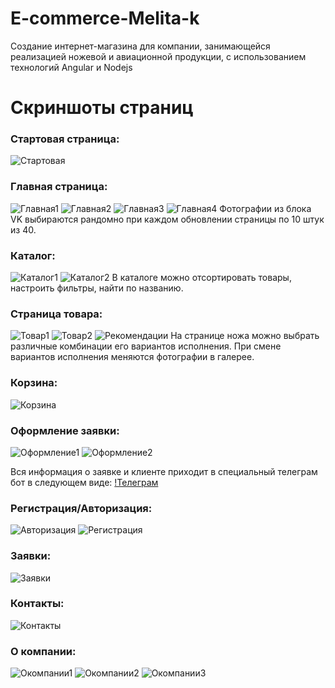 # E-commerce-Melita-k
Создание интернет-магазина для компании, занимающейся реализацией ножевой и авиационной продукции, с использованием технологий Angular и Nodejs

# Скриншоты страниц
### Стартовая страница:
![Стартовая](https://github.com/greentess/E-commerce-Melita-k/blob/main/%D0%A1%D1%82%D0%B0%D1%80%D1%82%D0%BE%D0%B2%D0%B0%D1%8F%20%D1%81%D1%82%D1%80%D0%B0%D0%BD%D0%B8%D1%86%D0%B0.jpg?raw=true)

### Главная страница:
![Главная1](https://github.com/greentess/E-commerce-Melita-k/blob/main/%D0%93%D0%BB%D0%B0%D0%B2%D0%BD%D0%B0%D1%8F1.jpg?raw=true)
![Главная2](https://github.com/greentess/E-commerce-Melita-k/blob/main/%D0%93%D0%BB%D0%B0%D0%B2%D0%BD%D0%B0%D1%8F2.jpg?raw=true)
![Главная3](https://github.com/greentess/E-commerce-Melita-k/blob/main/%D0%93%D0%BB%D0%B0%D0%B2%D0%BD%D0%B0%D1%8F3.jpg?raw=true)
![Главная4](https://github.com/greentess/E-commerce-Melita-k/blob/main/%D0%93%D0%BB%D0%B0%D0%B2%D0%BD%D0%B0%D1%8F4.jpg?raw=true)
Фотографии из блока VK выбираются рандомно при каждом обновлении страницы по 10 штук из 40.

### Каталог:
![Каталог1](https://github.com/greentess/E-commerce-Melita-k/blob/main/%D0%9A%D0%B0%D1%82%D0%B0%D0%BB%D0%BE%D0%B3.jpg?raw=true)
![Каталог2](https://github.com/greentess/E-commerce-Melita-k/blob/main/%D0%9A%D0%B0%D1%82%D0%B0%D0%BB%D0%BE%D0%B3%20c%20%D1%84%D0%B8%D0%BB%D1%8C%D1%82%D1%80%D0%B0%D0%BC%D0%B8%20%D0%B8%20%D1%81%D0%BE%D1%80%D1%82%D0%B8%D1%80%D0%BE%D0%B2%D0%BA%D0%BE%D0%B9.jpg?raw=true)
В каталоге можно отсортировать товары, настроить фильтры, найти по названию.

### Страница товара:
![Товар1](https://github.com/greentess/E-commerce-Melita-k/blob/main/%D0%A1%D1%82%D1%80%D0%B0%D0%BD%D0%B8%D1%86%D0%B0%20%D1%82%D0%BE%D0%B2%D0%B0%D1%80%D0%B0.jpg?raw=true)
![Товар2](https://github.com/greentess/E-commerce-Melita-k/blob/main/%D0%98%D0%B7%D0%BC%D0%B5%D0%BD%D0%B5%D0%BD%D0%B8%D0%B5%20%D0%B2%D0%B0%D1%80%D0%B8%D0%B0%D0%BD%D1%82%D0%BE%D0%B2%20%D0%B8%D1%81%D0%BF%D0%BE%D0%BB%D0%BD%D0%B5%D0%BD%D0%B8%D1%8F%20%D0%BD%D0%BE%D0%B6%D0%B0.jpg?raw=true)
![Рекомендации](https://github.com/greentess/E-commerce-Melita-k/blob/main/%D0%A0%D0%B5%D0%BA%D0%BE%D0%BC%D0%B5%D0%BD%D0%B4%D0%B0%D1%86%D0%B8%D0%B8%20%D0%BD%D0%B0%20%D1%81%D1%82%D1%80%D0%B0%D0%BD%D0%B8%D1%86%D0%B5%20%D1%82%D0%BE%D0%B2%D0%B0%D1%80%D0%B0.jpg?raw=true)
На странице ножа можно выбрать различные комбинации его вариантов исполнения. При смене вариантов исполнения меняются фотографии в галерее.

### Корзина:
![Корзина](https://github.com/greentess/E-commerce-Melita-k/blob/main/%D0%9A%D0%BE%D1%80%D0%B7%D0%B8%D0%BD%D0%B0.jpg?raw=true)

### Оформление заявки:
![Оформление1](https://github.com/greentess/E-commerce-Melita-k/blob/main/%D0%9E%D1%84%D0%BE%D1%80%D0%BC%D0%BB%D0%B5%D0%BD%D0%B8%D0%B5%20%D0%B7%D0%B0%D0%BA%D0%B0%D0%B7%D0%B0.jpg?raw=true)
![Оформление2](https://github.com/greentess/E-commerce-Melita-k/blob/main/%D0%9F%D0%BE%D0%B4%D1%82%D0%B2%D0%B5%D1%80%D0%B6%D0%B4%D0%B5%D0%BD%D0%B8%D0%B5%20%D0%BE%D1%84%D0%BE%D1%80%D0%BC%D0%BB%D0%B5%D0%BD%D0%B8%D1%8F%20%D0%B7%D0%B0%D1%8F%D0%B2%D0%BA%D0%B8.jpg?raw=true)

Вся информация о заявке и клиенте приходит в специальный телеграм бот в следующем виде:
[!Телеграм](https://github.com/greentess/E-commerce-Melita-k/blob/main/%D0%A2%D0%B5%D0%BB%D0%B5%D0%B3%D1%80%D0%B0%D0%BC.jpg?raw=true)

### Регистрация/Авторизация:
![Авторизация](https://github.com/greentess/E-commerce-Melita-k/blob/main/%D0%90%D0%B2%D1%82%D0%BE%D1%80%D0%B8%D0%B7%D0%B0%D1%86%D0%B8%D1%8F.jpg?raw=true)
![Регистрация](https://github.com/greentess/E-commerce-Melita-k/blob/main/%D0%A0%D0%B5%D0%B3%D0%B8%D1%81%D1%82%D1%80%D0%B0%D1%86%D0%B8%D1%8F.jpg?raw=true)

### Заявки:
![Заявки](https://github.com/greentess/E-commerce-Melita-k/blob/main/%D0%97%D0%B0%D1%8F%D0%B2%D0%BA%D0%B8.jpg?raw=true)

### Контакты:
![Контакты](https://github.com/greentess/E-commerce-Melita-k/blob/main/%D0%9A%D0%BE%D0%BD%D1%82%D0%B0%D0%BA%D1%82%D1%8B.jpg?raw=true)

### О компании:
![Окомпании1](https://github.com/greentess/E-commerce-Melita-k/blob/main/%D0%9E%20%D0%BA%D0%BE%D0%BC%D0%BF%D0%B0%D0%BD%D0%B8%D0%B81.jpg?raw=true)
![Окомпании2](https://github.com/greentess/E-commerce-Melita-k/blob/main/%D0%9E%20%D0%BA%D0%BE%D0%BC%D0%BF%D0%B0%D0%BD%D0%B8%D0%B8%202.jpg?raw=true)
![Окомпании3](https://github.com/greentess/E-commerce-Melita-k/blob/main/%D0%9E%20%D0%BD%D0%BE%D0%B6%D0%B0%D1%85.jpg?raw=true)
